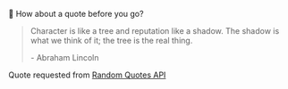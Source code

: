📣 How about a quote before you go?

> Character is like a tree and reputation like a shadow. The shadow is what we think of it; the tree is the real thing.
>
> <p>- Abraham Lincoln</p>

Quote requested from [Random Quotes API](https://github.com/lukePeavey/quotable)
